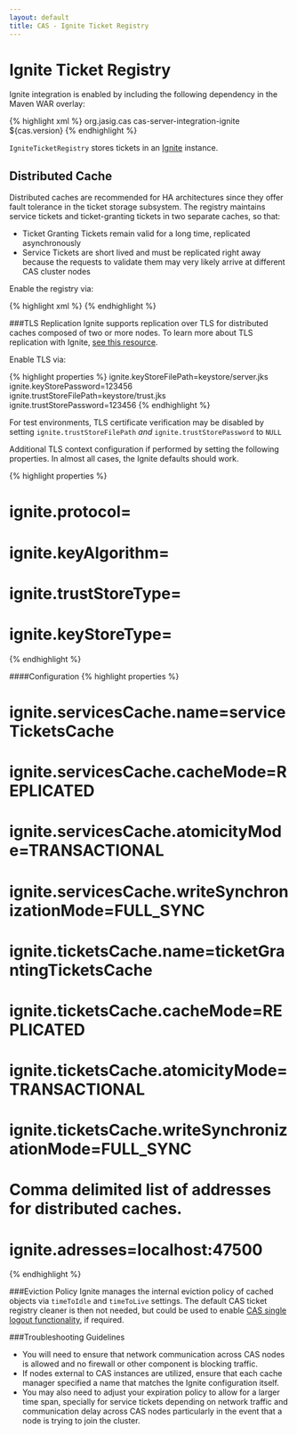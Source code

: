 ```yaml
---
layout: default
title: CAS - Ignite Ticket Registry
---
```


# Ignite Ticket Registry
Ignite integration is enabled by including the following dependency in the Maven WAR overlay:

{% highlight xml %}
<dependency>
     <groupId>org.jasig.cas</groupId>
     <artifactId>cas-server-integration-ignite</artifactId>
     <version>${cas.version}</version>
</dependency>
{% endhighlight %}

`IgniteTicketRegistry` stores tickets in an [Ignite](http://ignite.apache.org/) instance.


## Distributed Cache
Distributed caches are recommended for HA architectures since they offer fault tolerance in the ticket storage subsystem. The registry
maintains service tickets and ticket-granting tickets in two separate caches, so that:

* Ticket Granting Tickets remain valid for a long time, replicated asynchronously
* Service Tickets are short lived and must be replicated right away because the requests
  to validate them may very likely arrive at different CAS cluster nodes

Enable the registry via:

{% highlight xml %}
<alias name="igniteTicketRegistry" alias="ticketRegistry" />
{% endhighlight %}


###TLS Replication
Ignite supports replication over TLS for distributed caches composed of two or more nodes. To learn more about TLS replication with Ignite,
[see this resource](https://apacheignite.readme.io/docs/ssltls).

Enable TLS via:

{% highlight properties %}
ignite.keyStoreFilePath=keystore/server.jks
ignite.keyStorePassword=123456
ignite.trustStoreFilePath=keystore/trust.jks
ignite.trustStorePassword=123456
{% endhighlight %}

For test environments, TLS certificate verification may be disabled by setting `ignite.trustStoreFilePath` *and*
`ignite.trustStorePassword` to `NULL`

Additional TLS context configuration if performed by setting the following properties. In almost all cases, the Ignite defaults should work.

{% highlight properties %}
# ignite.protocol=
# ignite.keyAlgorithm=
# ignite.trustStoreType=
# ignite.keyStoreType=
{% endhighlight %}


####Configuration
{% highlight properties %}
# ignite.servicesCache.name=serviceTicketsCache
# ignite.servicesCache.cacheMode=REPLICATED
# ignite.servicesCache.atomicityMode=TRANSACTIONAL
# ignite.servicesCache.writeSynchronizationMode=FULL_SYNC
# ignite.ticketsCache.name=ticketGrantingTicketsCache
# ignite.ticketsCache.cacheMode=REPLICATED
# ignite.ticketsCache.atomicityMode=TRANSACTIONAL
# ignite.ticketsCache.writeSynchronizationMode=FULL_SYNC

# Comma delimited list of addresses for distributed caches.
# ignite.adresses=localhost:47500
{% endhighlight %}

###Eviction Policy
Ignite manages the internal eviction policy of cached objects via `timeToIdle` and `timeToLive` settings.
The default CAS ticket registry cleaner is then not needed, but could be used to enable
[CAS single logout functionality](Logout-Single-Logout.html), if required.

###Troubleshooting Guidelines

* You will need to ensure that network communication across CAS nodes is allowed and no firewall or other component is blocking traffic.
* If nodes external to CAS instances are utilized, ensure that each cache manager specified a name that matches the Ignite configuration
  itself.
* You may also need to adjust your expiration policy to allow for a larger time span, specially for service tickets depending on network
  traffic and communication delay across CAS nodes particularly in the event that a node is trying to join the cluster.

